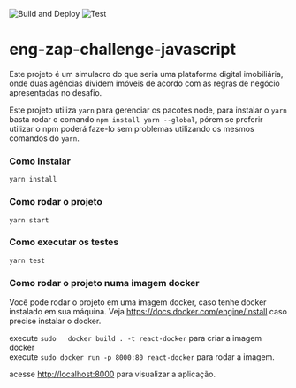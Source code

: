 ![Build and Deploy](https://github.com/thiagoborba/eng-zap-challenge-javascript/actions/workflows/aws.yml/badge.svg)
![Test](https://github.com/thiagoborba/eng-zap-challenge-javascript/actions/workflows/test.yml/badge.svg)

# eng-zap-challenge-javascript

Este projeto é um simulacro do que seria uma plataforma digital imobiliária, onde duas agências dividem imóveis de acordo com as regras de negócio apresentadas no desafio.

Este projeto utiliza `yarn` para gerenciar os pacotes node, para instalar o `yarn` basta rodar o comando `npm install yarn --global`, pórem se preferir utilizar o npm poderá faze-lo sem problemas utilizando os mesmos comandos do `yarn`.

### Como instalar

`yarn install`

### Como rodar o projeto

`yarn start`

### Como executar os testes

`yarn test`

### Como rodar o projeto numa imagem docker

Você pode rodar o projeto em uma imagem docker, caso tenhe docker instalado em sua máquina. Veja <https://docs.docker.com/engine/install> caso precise instalar o docker.

execute `sudo	docker build . -t react-docker` para criar a imagem docker <br />
execute `sudo docker run -p 8000:80 react-docker` para rodar a imagem.

acesse <http://localhost:8000> para visualizar a aplicação.
